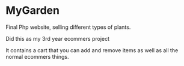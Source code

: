 # MyGarden
Final Php website, selling different types of plants.

Did this as my 3rd year ecommers project 

It contains a cart that you can add and remove items as well as all the normal ecommers things.

